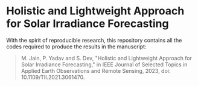 # Holistic and Lightweight Approach for Solar Irradiance Forecasting

With the spirit of reproducible research, this repository contains all the codes required to produce the results in the manuscript:

> M. Jain, P. Yadav and S. Dev, "Holistic and Lightweight Approach for Solar Irradiance Forecasting," in IEEE Journal of Selected Topics in Applied Earth Observations and Remote Sensing, 2023, doi: 10.1109/TII.2021.3061470.
